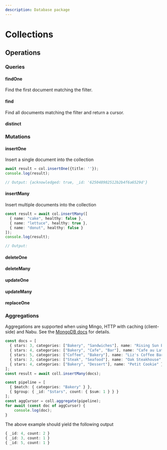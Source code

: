 ```yaml
---
description: Database package
---
```


# Collections

## Operations

### Queries

#### findOne

Find the first document matching the filter.

#### find

Find all documents matching the filter and return a cursor.

#### distinct

### Mutations

#### insertOne

Insert a single document into the collection

```typescript
await result = col.insertOne({title: ''});
console.log(result);

// Output: {acknowledged: true, _id: '625048982512b2b4f6a6529d'}
```

#### insertMany

Insert multiple documents into the collection

```typescript
const result = await col.insertMany([
  { name: "cake", healthy: false },
  { name: "lettuce", healthy: true },
  { name: "donut", healthy: false }
]);
console.log(result);

// Output:
```

####

#### deleteOne

#### deleteMany

#### updateOne

#### updateMany

#### replaceOne

### Aggregations

Aggregations are supported when using Mingo, HTTP with caching (client-side) and Nabu. See the [MongoDB docs](https://www.mongodb.com/docs/drivers/node/current/fundamentals/aggregation/) for details.

```typescript
const docs = [
  { stars: 3, categories: ["Bakery", "Sandwiches"], name: "Rising Sun Bakery" },
  { stars: 4, categories: ["Bakery", "Cafe", "Bar"], name: "Cafe au Late" },
  { stars: 5, categories: ["Coffee", "Bakery"], name: "Liz's Coffee Bar" },
  { stars: 3, categories: ["Steak", "Seafood"], name: "Oak Steakhouse" },
  { stars: 4, categories: ["Bakery", "Dessert"], name: "Petit Cookie" },
];
const result = await coll.insertMany(docs);

const pipeline = [
  { $match: { categories: "Bakery" } },
  { $group: { _id: "$stars", count: { $sum: 1 } } }
];
const aggCursor = coll.aggregate(pipeline);
for await (const doc of aggCursor) {
    console.log(doc);
}
```

The above example should yield the following output

```typescript
{ _id: 4, count: 2 }
{ _id: 3, count: 1 }
{ _id: 5, count: 1 }
```
